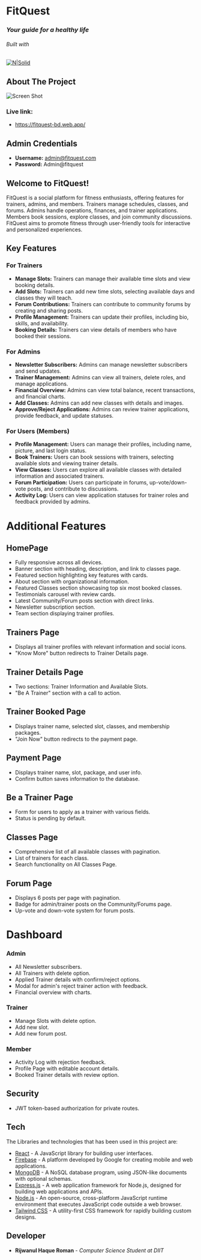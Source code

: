 # FitQuest

### _Your guide for a healthy life_

###### Built with

[![N|Solid](https://i.postimg.cc/G36GC0fM/react.png)](https://react.dev/)

## About The Project

![Screen Shot](https://i.ibb.co/rfWLQQR/Screenshot-2024-06-19-at-8-19-49-AM.png)

### Live link:

- https://fitquest-bd.web.app/

## Admin Credentials

- **Username:** admin@fitquest.com
- **Password:** Admin@fitquest

## Welcome to FitQuest!

FitQuest is a social platform for fitness enthusiasts, offering features for trainers, admins, and members. Trainers manage schedules, classes, and forums. Admins handle operations, finances, and trainer applications. Members book sessions, explore classes, and join community discussions. FitQuest aims to promote fitness through user-friendly tools for interactive and personalized experiences.

## Key Features

### For Trainers

- **Manage Slots:** Trainers can manage their available time slots and view booking details.
- **Add Slots:** Trainers can add new time slots, selecting available days and classes they will teach.
- **Forum Contributions:** Trainers can contribute to community forums by creating and sharing posts.
- **Profile Management:** Trainers can update their profiles, including bio, skills, and availability.
- **Booking Details:** Trainers can view details of members who have booked their sessions.

### For Admins

- **Newsletter Subscribers:** Admins can manage newsletter subscribers and send updates.
- **Trainer Management:** Admins can view all trainers, delete roles, and manage applications.
- **Financial Overview:** Admins can view total balance, recent transactions, and financial charts.
- **Add Classes:** Admins can add new classes with details and images.
- **Approve/Reject Applications:** Admins can review trainer applications, provide feedback, and update statuses.

### For Users (Members)

- **Profile Management:** Users can manage their profiles, including name, picture, and last login status.
- **Book Trainers:** Users can book sessions with trainers, selecting available slots and viewing trainer details.
- **View Classes:** Users can explore all available classes with detailed information and associated trainers.
- **Forum Participation:** Users can participate in forums, up-vote/down-vote posts, and contribute to discussions.
- **Activity Log:** Users can view application statuses for trainer roles and feedback provided by admins.

# Additional Features

## HomePage

- Fully responsive across all devices.
- Banner section with heading, description, and link to classes page.
- Featured section highlighting key features with cards.
- About section with organizational information.
- Featured Classes section showcasing top six most booked classes.
- Testimonials carousel with review cards.
- Latest Community/Forum posts section with direct links.
- Newsletter subscription section.
- Team section displaying trainer profiles.

## Trainers Page

- Displays all trainer profiles with relevant information and social icons.
- "Know More" button redirects to Trainer Details page.

## Trainer Details Page

- Two sections: Trainer Information and Available Slots.
- "Be A Trainer" section with a call to action.

## Trainer Booked Page

- Displays trainer name, selected slot, classes, and membership packages.
- "Join Now" button redirects to the payment page.

## Payment Page

- Displays trainer name, slot, package, and user info.
- Confirm button saves information to the database.

## Be a Trainer Page

- Form for users to apply as a trainer with various fields.
- Status is pending by default.

## Classes Page

- Comprehensive list of all available classes with pagination.
- List of trainers for each class.
- Search functionality on All Classes Page.

## Forum Page

- Displays 6 posts per page with pagination.
- Badge for admin/trainer posts on the Community/Forums page.
- Up-vote and down-vote system for forum posts.

# Dashboard

### Admin

- All Newsletter subscribers.
- All Trainers with delete option.
- Applied Trainer details with confirm/reject options.
- Modal for admin's reject trainer action with feedback.
- Financial overview with charts.

### Trainer

- Manage Slots with delete option.
- Add new slot.
- Add new forum post.

### Member

- Activity Log with rejection feedback.
- Profile Page with editable account details.
- Booked Trainer details with review option.

## Security

- JWT token-based authorization for private routes.

## Tech

The Libraries and technologies that has been used in this project are:

- [React](https://reactjs.org/) - A JavaScript library for building user interfaces.
- [Firebase](https://firebase.google.com/) - A platform developed by Google for creating mobile and web applications.
- [MongoDB](https://www.mongodb.com/) - A NoSQL database program, using JSON-like documents with optional schemas.
- [Express.js](https://expressjs.com/) - A web application framework for Node.js, designed for building web applications and APIs.
- [Node.js](https://nodejs.org/) - An open-source, cross-platform JavaScript runtime environment that executes JavaScript code outside a web browser.
- [Tailwind CSS](https://tailwindcss.com/) - A utility-first CSS framework for rapidly building custom designs.

## Developer

- **Rijwanul Haque Roman** - _Computer Science Student at DIIT_
